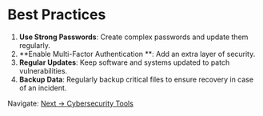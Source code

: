 # Best Practices
1. **Use Strong Passwords**: Create complex passwords and update them regularly.
2. **Enable Multi-Factor Authentication **: Add an extra layer of security.
3. **Regular Updates**: Keep software and systems updated to patch vulnerabilities.
4. **Backup Data**: Regularly backup critical files to ensure recovery in case of an incident.

Navigate: [Next → Cybersecurity Tools](./Cybersecurity_Tools.md)
